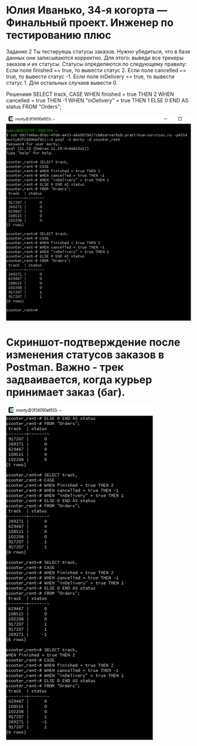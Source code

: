 # Юлия Иванько, 34-я когорта — Финальный проект. Инженер по тестированию плюс

Задание 2
Ты тестируешь статусы заказов. Нужно убедиться, что в базе данных они записываются корректно.
Для этого: выведи все трекеры заказов и их статусы. 
Статусы определяются по следующему правилу:
Если поле finished == true, то вывести статус 2.
Если поле canсelled == true, то вывести статус -1.
Если поле inDelivery == true, то вывести статус 1.
Для остальных случаев вывести 0.

Решениие
SELECT track, 
    CASE 
        WHEN finished = true THEN 2 
        WHEN cancelled = true THEN -1 
        WHEN "inDelivery" = true THEN 1 
        ELSE 0 
    END AS status 
FROM "Orders";

![Скриншот-подтверждение](Screen_БД_2.png)

# Скриншот-подтверждение после изменения статусов заказов в Postman. Важно - трек задваивается, когда курьер принимает заказ (баг).
![Скриншот-подтверждение](Screen_БД_2.1.png)